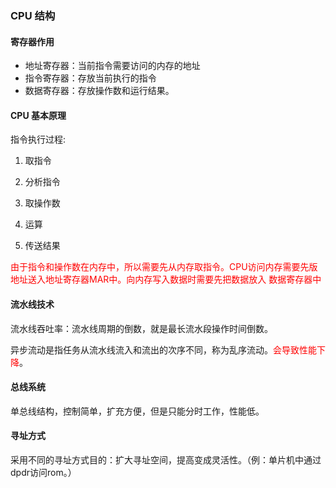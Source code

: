 ### CPU 结构

#### 寄存器作用

- 地址寄存器：当前指令需要访问的内存的地址
- 指令寄存器：存放当前执行的指令
- 数据寄存器：存放操作数和运行结果。

#### CPU 基本原理

指令执行过程:

1. 取指令

2. 分析指令

3. 取操作数

4. 运算

5. 传送结果

<font color='red'>由于指令和操作数在内存中，所以需要先从内存取指令。CPU访问内存需要先版地址送入地址寄存器MAR中。向内存写入数据时需要先把数据放入 数据寄存器中</font>

#### 流水线技术

流水线吞吐率：流水线周期的倒数，就是最长流水段操作时间倒数。

异步流动是指任务从流水线流入和流出的次序不同，称为乱序流动。<font color='red'>会导致性能下降</font>。

#### 总线系统

单总线结构，控制简单，扩充方便，但是只能分时工作，性能低。

#### 寻址方式

采用不同的寻址方式目的：扩大寻址空间，提高变成灵活性。（例：单片机中通过dpdr访问rom。）

